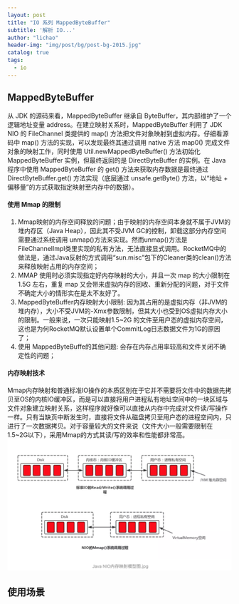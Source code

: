 ```yaml
---
layout: post
title: "IO 系列 MappedByteBuffer"
subtitle: '解析 IO...'
author: "lichao"
header-img: "img/post/bg/post-bg-2015.jpg"
catalog: true
tags:
  - io
---
```



## MappedByteBuffer
从 JDK 的源码来看，MappedByteBuffer 继承自 ByteBuffer，其内部维护了一个逻辑地址变量 address。在建立映射关系时，MappedByteBuffer 利用了 JDK NIO 的 FileChannel 类提供的 map() 方法把文件对象映射到虚拟内存。仔细看源码中 map() 方法的实现，可以发现最终其通过调用 native 方法 map0() 完成文件对象的映射工作，同时使用 Util.newMappedByteBuffer() 方法初始化MappedByteBuffer 实例，但最终返回的是 DirectByteBuffer 的实例。在 Java 程序中使用 MappedByteBuffer 的 get() 方法来获取内存数据是最终通过 DirectByteBuffer.get() 方法实现（底层通过 unsafe.getByte() 方法，以“地址 + 偏移量”的方式获取指定映射至内存中的数据）。

#### 使用 Mmap 的限制
1. Mmap映射的内存空间释放的问题；由于映射的内存空间本身就不属于JVM的堆内存区（Java Heap），因此其不受JVM GC的控制，卸载这部分内存空间需要通过系统调用 unmap()方法来实现。然而unmap()方法是FileChannelImpl类里实现的私有方法，无法直接显式调用。RocketMQ中的做法是，通过Java反射的方式调用“sun.misc”包下的Cleaner类的clean()方法来释放映射占用的内存空间；
2. MMAP 使用时必须实现指定好内存映射的大小，并且一次 map 的大小限制在 1.5G 左右，重复 map 又会带来虚拟内存的回收、重新分配的问题，对于文件不确定大小的情形实在是太不友好了。
3. MappedByteBuffer内存映射大小限制: 因为其占用的是虚拟内存（非JVM的堆内存），大小不受JVM的-Xmx参数限制，但其大小也受到OS虚拟内存大小的限制。一般来说，一次只能映射1.5~2G 的文件至用户态的虚拟内存空间，这也是为何RocketMQ默认设置单个CommitLog日志数据文件为1G的原因了；
4. 使用 MappedByteBuffe的其他问题: 会存在内存占用率较高和文件关闭不确定性的问题；
#### 内存映射技术
Mmap内存映射和普通标准IO操作的本质区别在于它并不需要将文件中的数据先拷贝至OS的内核IO缓冲区，而是可以直接将用户进程私有地址空间中的一块区域与文件对象建立映射关系，这样程序就好像可以直接从内存中完成对文件读/写操作一样。只有当缺页中断发生时，直接将文件从磁盘拷贝至用户态的进程空间内，只进行了一次数据拷贝。对于容量较大的文件来说（文件大小一般需要限制在1.5~2G以下），采用Mmap的方式其读/写的效率和性能都非常高。
![存储概览](/img/rocketmq/mmap2.png)

## 使用场景



